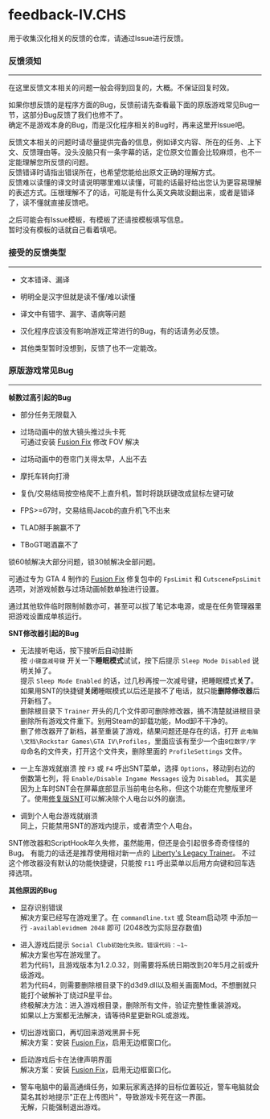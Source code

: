 # feedback-IV.CHS

用于收集汉化相关的反馈的仓库，请通过Issue进行反馈。

### 反馈须知
***

在这里反馈文本相关的问题一般会得到回复的，大概。不保证回复时效。

如果你想反馈的是程序方面的Bug，反馈前请先查看最下面的原版游戏常见Bug一节，这部分Bug反馈了我们也修不了。  
确定不是游戏本身的Bug，而是汉化程序相关的Bug时，再来这里开Issue吧。

反馈文本相关的问题时请尽量提供完备的信息，例如译文内容、所在的任务、上下文、反馈理由等。没头没脑只有一条字幕的话，定位原文位置会比较麻烦，也不一定能理解您所反馈的问题。  
反馈错译时请指出错误所在，也希望您能给出原文正确的理解方式。  
反馈难以读懂的译文时请说明哪里难以读懂，可能的话最好给出您认为更容易理解的表述方式。压根理解不了的话，可能是有什么英文典故没翻出来，或者是错译了，读不懂就直接反馈吧。

之后可能会有Issue模板，有模板了还请按模板填写信息。  
暂时没有模板的话就自己看着填吧。

### 接受的反馈类型
***

- 文本错译、漏译

- 明明全是汉字但就是读不懂/难以读懂

- 译文中有错字、漏字、语病等问题

- 汉化程序应该没有影响游戏正常进行的Bug，有的话请务必反馈。

- 其他类型暂时没想到，反馈了也不一定能改。

### 原版游戏常见Bug
***

**帧数过高引起的Bug**  

- 部分任务无限载入

- 过场动画中的放大镜头推过头卡死  
  可通过安装 [Fusion Fix](https://github.com/ThirteenAG/GTAIV.EFLC.FusionFix) 修改 FOV 解决

- 过场动画中的卷帘门关得太早，人出不去

- 摩托车转向打滑

- 复仇/交易结局按空格爬不上直升机，暂时将跳跃键改成鼠标左键可破

- FPS>=67时，交易结局Jacob的直升机飞不出来

- TLAD掰手腕赢不了

- TBoGT喝酒赢不了

锁60帧解决大部分问题，锁30帧解决全部问题。

可通过专为 GTA 4 制作的 [Fusion Fix](https://github.com/ThirteenAG/GTAIV.EFLC.FusionFix) 修复包中的 `FpsLimit` 和 `CutsceneFpsLimit` 选项，对游戏帧数与过场动画帧数单独进行设置。

通过其他软件临时限制帧数亦可，甚至可以拔了笔记本电源，或是在任务管理器里把游戏设置成单核运行。

**SNT修改器引起的Bug**

- 无法接听电话，按下接听后自动挂断  
  按 `小键盘减号键` 开关一下**睡眠模式**试试，按下后提示 `Sleep Mode Disabled` 说明关掉了。  
  提示 `Sleep Mode Enabled` 的话，过几秒再按一次减号键，把睡眠模式**关了**。  
  如果用SNT的快捷键**关闭**睡眠模式以后还是接不了电话，就只能**删除修改器**后开新档了。  
  删除根目录下 `Trainer` 开头的几个文件即可删除修改器，搞不清楚就进根目录删除所有游戏文件重下。别用Steam的卸载功能，Mod卸不干净的。  
  删了修改器开了新档，甚至重装了游戏，结果问题还是存在的话，打开 `此电脑\文档\Rockstar Games\GTA IV\Profiles`，里面应该有至少一个由`8位数字/字母`命名的文件夹，打开这个文件夹，删除里面的 `ProfileSettings` 文件。  

- 一上车游戏就崩溃
  按 `F3` 或 `F4` 呼出SNT菜单，选择 `Options`，移动到右边的倒数第七列，将 `Enable/Disable Ingame Messages` 设为 `Disabled`。
  其实是因为上车时SNT会在屏幕底部显示当前电台名称，但这个功能在完整版里坏了。使用[修复版SNT](https://www.gtainside.com/en/gta4/trainers/161465-simple-native-trainer-for-steam-v1-2-0-43-fixed/)可以解决除个人电台以外的崩溃。

- 调到个人电台游戏就崩溃  
  同上，只能禁用SNT的游戏内提示，或者清空个人电台。

SNT修改器和ScriptHook年久失修，虽然能用，但还是会引起很多奇奇怪怪的Bug。
有能力的话还是推荐使用相对新一点的 [Liberty's Legacy Trainer](https://gtaforums.com/topic/973091-gta-iv-12043-libertys-legacy-trainer/)。
不过这个修改器没有默认的功能快捷键，只能按 `F11` 呼出菜单以后用方向键和回车选择选项。

**其他原因的Bug**

- 显存识别错误  
  解决方案已经写在游戏里了。在 `commandline.txt` 或 Steam启动项 中添加一行 `-availablevidmem 2048` 即可 (2048改为实际显存数值)

- 进入游戏后提示 `Social Club初始化失败。错误代码：~1~`  
  解决方案也写在游戏里了。  
  若为代码1，且游戏版本为1.2.0.32，则需要将系统日期改到20年5月之前或升级游戏。  
  若为代码4，则需要删除根目录下的d3d9.dll以及相关画面Mod。不想删就只能打个破解补丁绕过R星平台。  
  终极解决方法：进入游戏根目录，删除所有文件，验证完整性重装游戏。  
  如果以上方案都无法解决，请等待R星更新RGL或游戏。

- 切出游戏窗口，再切回来游戏黑屏卡死  
  解决方案：安装 [Fusion Fix](https://github.com/ThirteenAG/GTAIV.EFLC.FusionFix)，启用无边框窗口化。

- 启动游戏后卡在法律声明界面  
  解决方案：安装 [Fusion Fix](https://github.com/ThirteenAG/GTAIV.EFLC.FusionFix)，启用无边框窗口化。

- 警车电脑中的最高通缉任务，如果玩家离选择的目标位置较近，警车电脑就会莫名其妙地提示"正在上传图片"，导致游戏卡死在这一界面。  
  无解，只能强制退出游戏。
